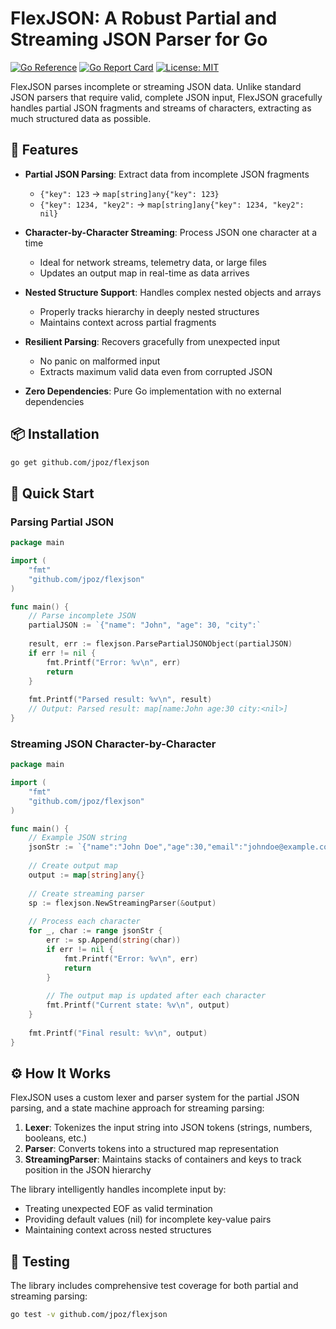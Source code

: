 # FlexJSON: A Robust Partial and Streaming JSON Parser for Go

[![Go Reference](https://pkg.go.dev/badge/github.com/jpoz/flexjson.svg)](https://pkg.go.dev/github.com/jpoz/flexjson)
[![Go Report Card](https://goreportcard.com/badge/github.com/jpoz/flexjson)](https://goreportcard.com/report/github.com/jpoz/flexjson)
[![License: MIT](https://img.shields.io/badge/License-MIT-blue.svg)](https://opensource.org/licenses/MIT)

FlexJSON parses incomplete or streaming JSON data. Unlike standard JSON parsers that require valid, complete JSON input, FlexJSON gracefully handles partial JSON fragments and streams of characters, extracting as much structured data as possible.

## 🌟 Features

- **Partial JSON Parsing**: Extract data from incomplete JSON fragments
  - `{"key": 123` → `map[string]any{"key": 123}`
  - `{"key": 1234, "key2":` → `map[string]any{"key": 1234, "key2": nil}`

- **Character-by-Character Streaming**: Process JSON one character at a time
  - Ideal for network streams, telemetry data, or large files
  - Updates an output map in real-time as data arrives

- **Nested Structure Support**: Handles complex nested objects and arrays
  - Properly tracks hierarchy in deeply nested structures
  - Maintains context across partial fragments

- **Resilient Parsing**: Recovers gracefully from unexpected input
  - No panic on malformed input
  - Extracts maximum valid data even from corrupted JSON

- **Zero Dependencies**: Pure Go implementation with no external dependencies

## 📦 Installation

```bash
go get github.com/jpoz/flexjson
```

## 🚀 Quick Start

### Parsing Partial JSON

```go
package main

import (
    "fmt"
    "github.com/jpoz/flexjson"
)

func main() {
    // Parse incomplete JSON
    partialJSON := `{"name": "John", "age": 30, "city":`
    
    result, err := flexjson.ParsePartialJSONObject(partialJSON)
    if err != nil {
        fmt.Printf("Error: %v\n", err)
        return
    }
    
    fmt.Printf("Parsed result: %v\n", result)
    // Output: Parsed result: map[name:John age:30 city:<nil>]
}
```

### Streaming JSON Character-by-Character

```go
package main

import (
    "fmt"
    "github.com/jpoz/flexjson"
)

func main() {
    // Example JSON string
    jsonStr := `{"name":"John Doe","age":30,"email":"johndoe@example.com"}`
    
    // Create output map
    output := map[string]any{}
    
    // Create streaming parser
    sp := flexjson.NewStreamingParser(&output)
    
    // Process each character
    for _, char := range jsonStr {
        err := sp.Append(string(char))
        if err != nil {
            fmt.Printf("Error: %v\n", err)
            return
        }
        
        // The output map is updated after each character
        fmt.Printf("Current state: %v\n", output)
    }
    
    fmt.Printf("Final result: %v\n", output)
}
```

## ⚙️ How It Works

FlexJSON uses a custom lexer and parser system for the partial JSON parsing, and a state machine approach for streaming parsing:

1. **Lexer**: Tokenizes the input string into JSON tokens (strings, numbers, booleans, etc.)
2. **Parser**: Converts tokens into a structured map representation
3. **StreamingParser**: Maintains stacks of containers and keys to track position in the JSON hierarchy

The library intelligently handles incomplete input by:
- Treating unexpected EOF as valid termination
- Providing default values (nil) for incomplete key-value pairs
- Maintaining context across nested structures

## 🧪 Testing

The library includes comprehensive test coverage for both partial and streaming parsing:

```bash
go test -v github.com/jpoz/flexjson
```
